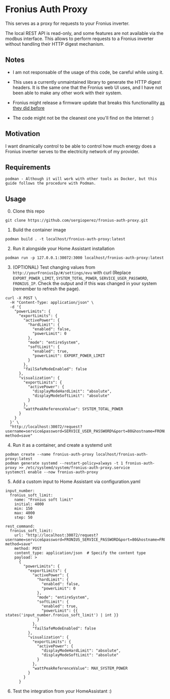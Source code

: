 # Fronius Auth Proxy

This serves as a proxy for requests to your Fronius inverter.

The local REST API is read-only, and some features are not available via the modbus interface. This allows to perform requests to a Fronius inverter without handling their HTTP digest mechanism.

## Notes

- I am not responsable of the usage of this code, be careful while using it.

- This uses a currently unmaintained library to generate the HTTP digest headers. It is the same one that the Fronius web UI uses, and I have not been able to make any other work with their system.

- Fronius might release a firmware update that breaks this functionallity [as they did before](http://solcellforum.207.s1.nabble.com/Set-Fronius-Dynamic-power-reduction-using-a-script-td5017239.html#a5017251)

- The code might not be the cleanest one you'll find on the Internet :)

## Motivation

I want dinamically control to be able to control how much energy does a Fronius inverter serves to the electricity network of my provider.

## Requirements

```
podman - Although it will work with other tools as Docker, but this guide follows the procedure with Podman.
```

## Usage

0. Clone this repo

```
git clone https://github.com/sergioperez/fronius-auth-proxy.git
```

1. Build the container image

```
podman build . -t localhost/fronius-auth-proxy:latest
```

2. Run it alongside your Home Assistant installation

```
podman run -p 127.0.0.1:30072:3000 localhost/fronius-auth-proxy:latest
```

3. (OPTIONAL) Test changing values from `http://yourFroniusIp/#/settings/evu` with curl (Replace `EXPORT_POWER_LIMIT`, `SYSTEM_TOTAL_POWER`, `SERVICE_USER_PASSWORD`, `FRONIUS_IP`. Check the output and if this was changed in your system (remember to refresh the page).

```
curl -X POST \
  -H "Content-Type: application/json" \
  -d '{
    "powerLimits": {
      "exportLimits": {
        "activePower": {
          "hardLimit": {
            "enabled": false,
            "powerLimit": 0
          },
          "mode": "entireSystem",
          "softLimit": {
            "enabled": true,
            "powerLimit": EXPORT_POWER_LIMIT
          }
        },
        "failSafeModeEnabled": false
      },
      "visualization": {
        "exportLimits": {
          "activePower": {
            "displayModeHardLimit": "absolute",
            "displayModeSoftLimit": "absolute"
          }
        },
        "wattPeakReferenceValue": SYSTEM_TOTAL_POWER
      }
    }
  }' \
  "http://localhost:30072/request?username=service&password=SERVICE_USER_PASSWORD%&port=80&hostname=FRONUS_IP&path=/config/exportlimit/?method=save"
```

4. Run it as a container, and create a systemd unit 

```
podman create --name fronius-auth-proxy localhost/fronius-auth-proxy:latest
podman generate systemd --restart-policy=always -t 1 fronius-auth-proxy >> /etc/systemd/system/fronius-auth-proxy.service
systemctl enable --now fronius-auth-proxy
```

5. Add a custom input to Home Assistant via configuration.yaml

```
input_number:
  fronius_soft_limit:
    name: "Fronius soft limit"
    initial: 4000
    min: 150
    max: 4000
    step: 50

rest_command:
  fronius_soft_limit:
    url: "http://localhost:30072/request?username=service&password=FRONIUS_SERVICE_PASSWORD&port=80&hostname=FRONIUS_IP&path=/config/exportlimit/?method=save"
    method: POST
    content_type: application/json  # Specify the content type
    payload: >
      {
        "powerLimits": {
          "exportLimits": {
            "activePower": {
              "hardLimit": {
                "enabled": false,
                "powerLimit": 0
              },
              "mode": "entireSystem",
              "softLimit": {
                "enabled": true,
                "powerLimit": {{ states('input_number.fronius_soft_limit') | int }}
              }
            },
            "failSafeModeEnabled": false
          },
          "visualization": {
            "exportLimits": {
              "activePower": {
                "displayModeHardLimit": "absolute",
                "displayModeSoftLimit": "absolute"
              }
            },
            "wattPeakReferenceValue": MAX_SYSTEM_POWER
          }
        }
      }
```

6. Test the integration from your HomeAssistant :)

